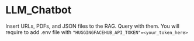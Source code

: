 # LLM_Chatbot

Insert URLs, PDFs, and JSON files to the RAG. Query with them.
You will require to add .env file with `"HUGGINGFACEHUB_API_TOKEN"=<your_token_here>`
